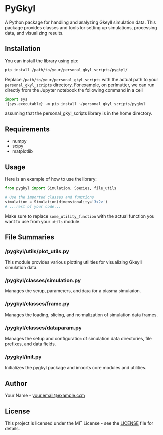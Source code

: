 # PyGkyl

A Python package for handling and analyzing Gkeyll simulation data. This package provides classes and tools for 
setting up simulations, processing data, and visualizing results.

## Installation

You can install the library using pip:

```sh
pip install /path/to/your/personal_gkyl_scripts/pygkyl/
```

Replace `/path/to/your/personal_gkyl_scripts` with the actual path to your `personal_gkyl_scripts` directory.
For example, on perlmutter, we can run directly from the Jupyter notebook the following command in a cell
```python
import sys
!{sys.executable} -m pip install ~/personal_gkyl_scripts/pygkyl
```
assuming that the personal_gkyl_scripts library is in the home directory.

## Requirements

- numpy
- scipy
- matplotlib

## Usage

Here is an example of how to use the library:

```python
from pygkyl import Simulation, Species, file_utils

# Use the imported classes and functions
simulation = Simulation(dimensionality='3x2v')
# ...rest of your code...
```

Make sure to replace `some_utility_function` with the actual function you want to use from your `utils` module.

## File Summaries

### /pygkyl/utils/plot_utils.py

This module provides various plotting utilities for visualizing Gkeyll simulation data.

### /pygkyl/classes/simulation.py

Manages the setup, parameters, and data for a plasma simulation.

### /pygkyl/classes/frame.py

Manages the loading, slicing, and normalization of simulation data frames.

### /pygkyl/classes/dataparam.py

Manages the setup and configuration of simulation data directories, file prefixes, and data fields.

### /pygkyl/__init__.py

Initializes the pygkyl package and imports core modules and utilities.

## Author

Your Name - [your.email@example.com](mailto:your.email@example.com)

## License

This project is licensed under the MIT License - see the [LICENSE](LICENSE) file for details.